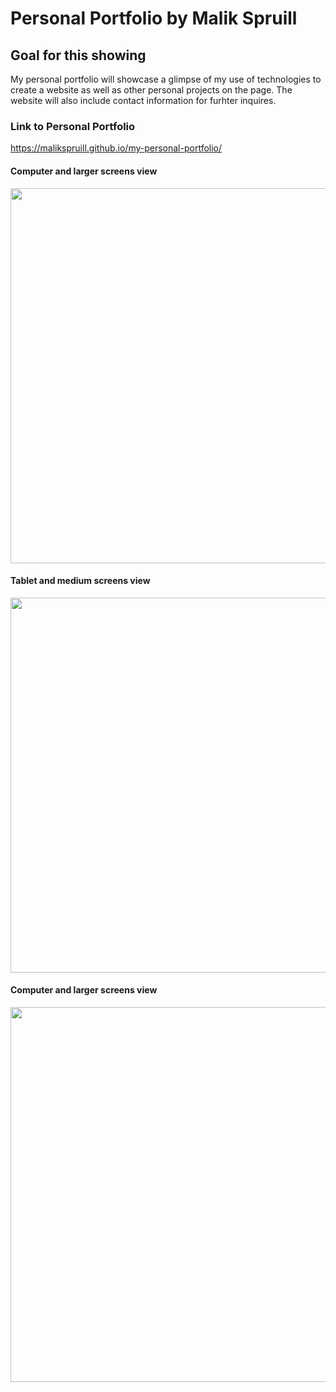 # Personal Portfolio by Malik Spruill

## Goal for this showing
My personal portfolio will showcase a glimpse of my use of technologies to create a website as well as other personal projects on the page.  The website will also include contact information for furhter inquires. 

### Link to Personal Portfolio
https://malikspruill.github.io/my-personal-portfolio/

#### Computer and larger screens view
<img src="./resources/images/personal-portfolio-standard.png" width="600px" />

<br />

#### Tablet and medium screens view
<img src="./resources/images/personal-portfolio-768.png" width="600px" />

<br />

#### Computer and larger screens view
<img src="./resources/images/personal-portfolio-575.png" width="600px" />